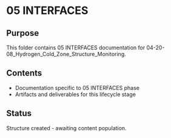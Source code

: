 # 05 INTERFACES

## Purpose
This folder contains 05 INTERFACES documentation for 04-20-08_Hydrogen_Cold_Zone_Structure_Monitoring.

## Contents
- Documentation specific to 05 INTERFACES phase
- Artifacts and deliverables for this lifecycle stage

## Status
Structure created - awaiting content population.
